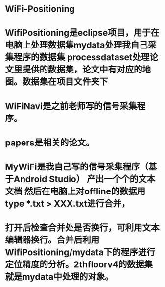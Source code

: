 # WiFi-Positioning

# WifiPositioning是eclipse项目，用于在电脑上处理数据集mydata处理我自己采集程序的数据集 processdataset处理论文里提供的数据集，论文中有对应的地图。数据集在项目文件夹下
# WiFiNavi是之前老师写的信号采集程序。
# papers是相关的论文。
# MyWiFi是我自己写的信号采集程序（基于Android Studio） 产出一个个的文本文档 然后在电脑上对offline的数据用type *.txt > XXX.txt进行合并，
# 打开后检查合并处是否换行，可利用文本编辑器换行。合并后利用WifiPositioning/mydata下的程序进行定位精度的分析。2thfloorv4的数据集就是mydata中处理的对象。

